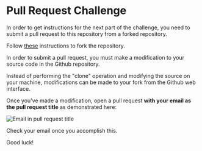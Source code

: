 # Pull Request Challenge

In order to get instructions for the next part of the challenge, you need to submit a pull request to this repository from a forked repository.

Follow [these](https://help.github.com/articles/fork-a-repo) instructions to fork the repository.

In order to submit a pull request, you must make a modification to your source code in the Github repository.

Instead of performing the "clone" operation and modifying the source on your machine, modifications can be made to your fork from the Github web interface.

Once you've made a modification, open a pull request **with your email as the pull request title** as demonstrated here:

![Email in pull request title](http://vfa-tech-challenge.s3.amazonaws.com/pull-request-title.png)

Check your email once you accomplish this.

Good luck!
